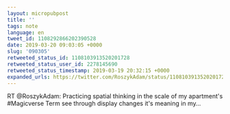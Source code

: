 ```yaml
---
layout: micropubpost
title: ''
tags: note
language: en
tweet_id: 1108292866202390528
date: 2019-03-20 09:03:05 +0000
slug: '090305'
retweeted_status_id: 1108103913520201728
retweeted_status_user_id: 2278145690
retweeted_status_timestamp: 2019-03-19 20:32:15 +0000
expanded_urls: https://twitter.com/RoszykAdam/status/1108103913520201728/video/1
---
```

RT @RoszykAdam: Practicing spatial thinking in the scale of my apartment's #Magicverse
Term see through display changes it's meaning in my…
